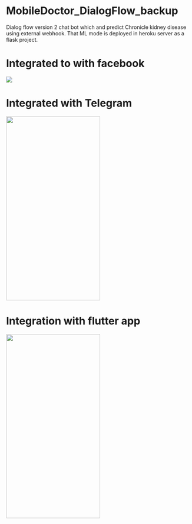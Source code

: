 # MobileDoctor_DialogFlow_backup
Dialog flow version 2 chat bot which and predict Chronicle kidney disease using external webhook. That ML mode is deployed in heroku server as a flask project. 

# Integrated to with facebook

![](https://firebasestorage.googleapis.com/v0/b/health-care-support-syst-edba2.appspot.com/o/Dialog%20Flow%20data%2FFacebook%20integration.JPG?alt=media&token=005bb9df-e1cf-46a1-a9b4-92ba2ce84b43)

# Integrated with Telegram
<img src='https://firebasestorage.googleapis.com/v0/b/health-care-support-syst-edba2.appspot.com/o/Dialog%20Flow%20data%2FTelegram%20integration.png?alt=media&token=a0cfad61-b0c0-49ad-84e7-d90833908da2' width=255 height=500>

# Integration with flutter app
<img src='https://firebasestorage.googleapis.com/v0/b/health-care-support-syst-edba2.appspot.com/o/Dialog%20Flow%20data%2FFlutter%20ap%20Integration.png?alt=media&token=d258545d-d3a2-4df8-869f-40235e04fd1a' width=255 height=500>
